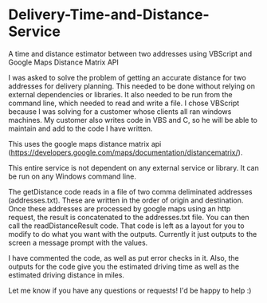 Delivery-Time-and-Distance-Service
==================================

A time and distance estimator between two addresses using VBScript and Google Maps Distance Matrix API


I was asked to solve the problem of getting an accurate distance for two addresses for delivery planning.  This needed to be done without relying on external dependencies or libraries.  It also needed to be run from the command line, which needed to read and write a file.  I chose VBScript because I was solving for a customer whose clients all ran windows machines.  My customer also writes code in VBS and C, so he will be able to maintain and add to the code I have written.

This uses the google maps distance matrix api (https://developers.google.com/maps/documentation/distancematrix/). 

This entire service is not dependent on any external service or library. It can be run on any Windows command line.  

The getDistance code reads in a file of two comma deliminated addresses (addresses.txt).  These are written in the order of origin and destination.  Once these addresses are processed by google maps using an http request, the result is concatenated to the addresses.txt file.  You can then call the readDistanceResult code.  That code is left as a layout for you to modify to do what you want with the outputs.  Currently it just outputs to the screen a message prompt with the values.

I have commented the code, as well as put error checks in it. Also, the outputs for the code give you the estimated driving time as well as the estimated driving distance in miles. 

Let me know if you have any questions or requests! I'd be happy to help :)

